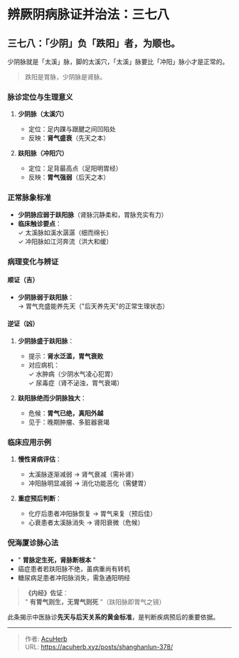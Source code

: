 # 辨厥阴病脉证并治法：三七八


## 三七八：「少阴」负「跌阳」者，为顺也。

<!--more-->

少阴脉就是「太溪」脉，脚的太溪穴，「太溪」脉要比「冲阳」脉小才是正常的。

> 跌阳是胃脉，少阴脉是肾脉。

### **脉诊定位与生理意义**  
1. **少阴脉（太溪穴）**  
   - 定位：足内踝与跟腱之间凹陷处  
   - 反映：**肾气盛衰**（先天之本）  

2. **趺阳脉（冲阳穴）**  
   - 定位：足背最高点（足阳明胃经）  
   - 反映：**胃气强弱**（后天之本）  

### **正常脉象标准**  
- **少阴脉应弱于趺阳脉**（肾脉沉静柔和，胃脉充实有力）  
- **临床触诊要点**：  
  ✓ 太溪脉如溪水潺潺（细而绵长）  
  ✓ 冲阳脉如江河奔流（洪大和缓）  

### **病理变化与辨证**  
#### **顺证（吉）**  
- **少阴脉弱于趺阳脉**：  
  → 胃气充盛能养先天（"后天养先天"的正常生理状态）  

#### **逆证（凶）**  
1. **少阴脉盛于趺阳脉**：  
   - 提示：**肾水泛滥，胃气衰败**  
   - 对应病机：  
     ✓ 水肿病（少阴水气凌心犯胃）  
     ✓ 尿毒症（肾不泌浊，胃气衰竭）  

2. **趺阳脉绝而少阴脉独大**：  
   - 危候：**胃气已绝，真阳外越**  
   - 见于：晚期肿瘤、多脏器衰竭  

### **临床应用示例**  
1. **慢性肾病评估**：  
   - 太溪脉逐渐减弱 → 肾气衰减（需补肾）  
   - 冲阳脉明显减弱 → 消化功能恶化（需健胃）  

2. **重症预后判断**：  
   - 化疗后患者冲阳脉恢复 → 胃气来复（预后佳）  
   - 心衰患者太溪脉消失 → 肾阳衰微（危候）  

### **倪海厦诊脉心法**  
- " **胃脉定生死，肾脉断根本** "  
- 癌症患者若趺阳脉不绝，虽病重尚有转机  
- 糖尿病足患者冲阳脉消失，需急通阳明经  

> **《内经》佐证**：  
> " **有胃气则生，无胃气则死** "（趺阳脉即胃气之镜）  

此条揭示中医脉诊**先天与后天关系的黄金标准**，是判断疾病预后的重要依据。

---

> 作者: [AcuHerb](https://acuherb.xyz)  
> URL: https://acuherb.xyz/posts/shanghanlun-378/  

